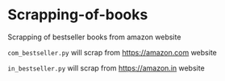 # Scrapping-of-books
Scrapping of bestseller books from amazon website

`com_bestseller.py` will scrap from https://amazon.com website

`in_bestseller.py` will scrap from https://amazon.in website
